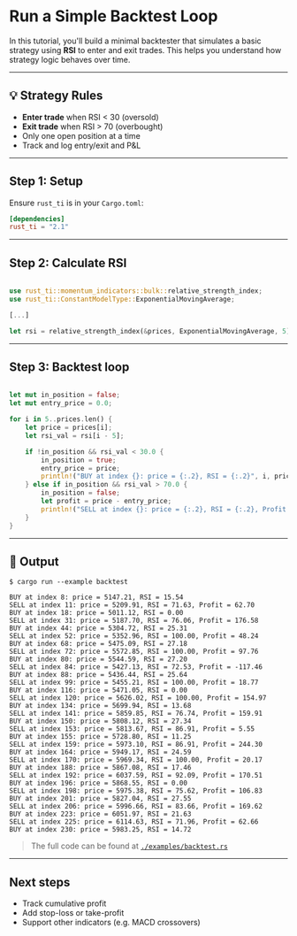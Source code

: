 # Run a Simple Backtest Loop

In this tutorial, you'll build a minimal backtester that simulates a basic strategy using **RSI** to enter and exit trades. This helps you understand how strategy logic behaves over time.

---

## 💡 Strategy Rules

- **Enter trade** when RSI < 30 (oversold)
- **Exit trade** when RSI > 70 (overbought)
- Only one open position at a time
- Track and log entry/exit and P&L

---

## Step 1: Setup

Ensure `rust_ti` is in your `Cargo.toml`:

```toml
[dependencies]
rust_ti = "2.1"
```

---

## Step 2: Calculate RSI

```rust 

use rust_ti::momentum_indicators::bulk::relative_strength_index;
use rust_ti::ConstantModelType::ExponentialMovingAverage;

[...]

let rsi = relative_strength_index(&prices, ExponentialMovingAverage, 5); 

```

---

## Step 3: Backtest loop

```rust

let mut in_position = false;
let mut entry_price = 0.0;

for i in 5..prices.len() {
    let price = prices[i];
    let rsi_val = rsi[i - 5];

    if !in_position && rsi_val < 30.0 {
        in_position = true;
        entry_price = price;
        println!("BUY at index {}: price = {:.2}, RSI = {:.2}", i, price, rsi_val);
    } else if in_position && rsi_val > 70.0 {
        in_position = false;
        let profit = price - entry_price;
        println!("SELL at index {}: price = {:.2}, RSI = {:.2}, Profit = {:.2}", i, price, rsi_val, profit);
    }
}

```

---

## 🧪 Output

```shell
$ cargo run --example backtest

BUY at index 8: price = 5147.21, RSI = 15.54
SELL at index 11: price = 5209.91, RSI = 71.63, Profit = 62.70
BUY at index 18: price = 5011.12, RSI = 0.00
SELL at index 31: price = 5187.70, RSI = 76.06, Profit = 176.58
BUY at index 44: price = 5304.72, RSI = 25.31
SELL at index 52: price = 5352.96, RSI = 100.00, Profit = 48.24
BUY at index 68: price = 5475.09, RSI = 27.18
SELL at index 72: price = 5572.85, RSI = 100.00, Profit = 97.76
BUY at index 80: price = 5544.59, RSI = 27.20
SELL at index 84: price = 5427.13, RSI = 72.53, Profit = -117.46
BUY at index 88: price = 5436.44, RSI = 25.64
SELL at index 99: price = 5455.21, RSI = 100.00, Profit = 18.77
BUY at index 116: price = 5471.05, RSI = 0.00
SELL at index 120: price = 5626.02, RSI = 100.00, Profit = 154.97
BUY at index 134: price = 5699.94, RSI = 13.68
SELL at index 141: price = 5859.85, RSI = 76.74, Profit = 159.91
BUY at index 150: price = 5808.12, RSI = 27.34
SELL at index 153: price = 5813.67, RSI = 86.91, Profit = 5.55
BUY at index 155: price = 5728.80, RSI = 11.25
SELL at index 159: price = 5973.10, RSI = 86.91, Profit = 244.30
BUY at index 164: price = 5949.17, RSI = 24.59
SELL at index 170: price = 5969.34, RSI = 100.00, Profit = 20.17
BUY at index 188: price = 5867.08, RSI = 17.46
SELL at index 192: price = 6037.59, RSI = 92.09, Profit = 170.51
BUY at index 196: price = 5868.55, RSI = 0.00
SELL at index 198: price = 5975.38, RSI = 75.62, Profit = 106.83
BUY at index 201: price = 5827.04, RSI = 27.55
SELL at index 206: price = 5996.66, RSI = 83.66, Profit = 169.62
BUY at index 223: price = 6051.97, RSI = 21.63
SELL at index 225: price = 6114.63, RSI = 71.96, Profit = 62.66
BUY at index 230: price = 5983.25, RSI = 14.72

```

> The full code can be found at [`./examples/backtest.rs`](./examples/backtest.rs)

---

## Next steps

- Track cumulative profit
- Add stop-loss or take-profit
- Support other indicators (e.g. MACD crossovers)
